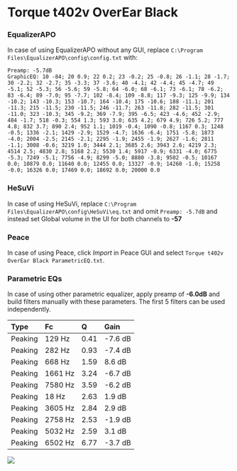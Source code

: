 # Torque t402v OverEar Black

### EqualizerAPO
In case of using EqualizerAPO without any GUI, replace `C:\Program Files\EqualizerAPO\config\config.txt`
with:
```
Preamp: -5.7dB
GraphicEQ: 10 -84; 20 0.9; 22 0.2; 23 -0.2; 25 -0.8; 26 -1.1; 28 -1.7; 30 -2.2; 32 -2.7; 35 -3.3; 37 -3.6; 40 -4.1; 42 -4.4; 45 -4.7; 49 -5.1; 52 -5.3; 56 -5.6; 59 -5.8; 64 -6.0; 68 -6.1; 73 -6.1; 78 -6.2; 83 -6.4; 89 -7.0; 95 -7.7; 102 -8.4; 109 -8.8; 117 -9.3; 125 -9.9; 134 -10.2; 143 -10.3; 153 -10.7; 164 -10.4; 175 -10.6; 188 -11.1; 201 -11.3; 215 -11.5; 230 -11.5; 246 -11.7; 263 -11.8; 282 -11.5; 301 -11.0; 323 -10.3; 345 -9.2; 369 -7.9; 395 -6.5; 423 -4.6; 452 -2.9; 484 -1.7; 518 -0.3; 554 1.3; 593 3.0; 635 4.2; 679 4.9; 726 5.2; 777 4.8; 832 3.7; 890 2.4; 952 1.1; 1019 -0.4; 1090 -0.8; 1167 0.3; 1248 -0.5; 1336 -2.1; 1429 -2.9; 1529 -4.7; 1636 -6.4; 1751 -5.8; 1873 -4.0; 2004 -2.5; 2145 -2.1; 2295 -1.9; 2455 -1.9; 2627 -1.6; 2811 -1.1; 3008 -0.6; 3219 1.0; 3444 2.1; 3685 2.6; 3943 2.6; 4219 2.3; 4514 2.5; 4830 2.8; 5168 2.2; 5530 1.4; 5917 -0.9; 6331 -4.0; 6775 -5.3; 7249 -5.1; 7756 -4.9; 8299 -5.0; 8880 -3.8; 9502 -0.5; 10167 0.0; 10879 0.0; 11640 0.0; 12455 0.0; 13327 -0.9; 14260 -1.0; 15258 -0.0; 16326 0.0; 17469 0.0; 18692 0.0; 20000 0.0
```

### HeSuVi
In case of using HeSuVi, replace `C:\Program Files\EqualizerAPO\config\HeSuVi\eq.txt` and omit `Preamp:
-5.7dB` and instead set Global volume in the UI for both channels to **-57**

### Peace
In case of using Peace, click *Import* in Peace GUI and select `Torque t402v OverEar Black ParametricEQ.txt`.

### Parametric EQs
In case of using other parametric equalizer, apply preamp of **-6.0dB** and build filters manually with
these parameters. The first 5 filters can be used independently.

| Type    | Fc      |    Q | Gain    |
|:--------|:--------|:-----|:--------|
| Peaking | 129 Hz  | 0.41 | -7.6 dB |
| Peaking | 282 Hz  | 0.93 | -7.4 dB |
| Peaking | 668 Hz  | 1.59 | 8.6 dB  |
| Peaking | 1661 Hz | 3.24 | -6.7 dB |
| Peaking | 7580 Hz | 3.59 | -6.2 dB |
| Peaking | 18 Hz   | 2.63 | 1.9 dB  |
| Peaking | 3605 Hz | 2.84 | 2.9 dB  |
| Peaking | 2758 Hz | 2.53 | -1.9 dB |
| Peaking | 5032 Hz | 2.59 | 3.1 dB  |
| Peaking | 6502 Hz | 6.77 | -3.7 dB |

![](https://raw.githubusercontent.com/jaakkopasanen/AutoEq/master/results/innerfidelity/sbaf-serious/Torque%20t402v%20OverEar%20Black/Torque%20t402v%20OverEar%20Black.png)